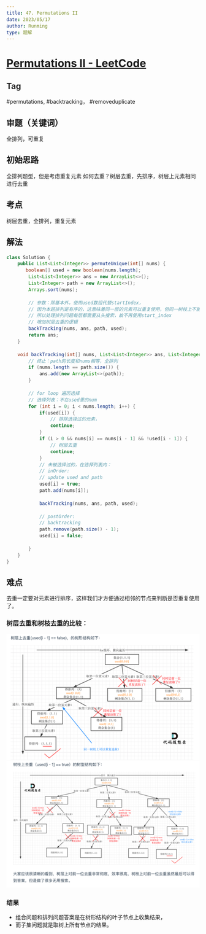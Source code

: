 ```yaml
---
title: 47. Permutations II
date: 2023/05/17
author: Runming
type: 题解
---
```


# [Permutations II - LeetCode](https://leetcode.com/problems/permutations-ii/description/)
## Tag
#permutations, #backtracking， #removeduplicate


## 审题（关键词） 
全排列，可重复


## 初始思路  
全排列题型，但是考虑重复元素
如何去重？树层去重，先排序，树层上元素相同进行去重


## 考点  
树层去重，全排列，重复元素


## 解法  
```java
class Solution {
    public List<List<Integer>> permuteUnique(int[] nums) {
       boolean[] used = new boolean[nums.length];
        List<List<Integer>> ans = new ArrayList<>();
        List<Integer> path = new ArrayList<>();
        Arrays.sort(nums);

        // 参数：除基本外，使用used数组代替startIndex，
        // 因为本题排列是有序的，这意味着同一层的元素可以重复使用，但同一树枝上不能重复使用
        // 所以处理排列问题每层都需要从头搜索，故不再使用start_index
        // 增加树层去重的逻辑
        backTracking(nums, ans, path, used);
        return ans;
    }

    void backTracking(int[] nums, List<List<Integer>> ans, List<Integer> path, boolean[] used) {
        // 终止：path的长度和nums相等，全排列
        if (nums.length == path.size()) {
            ans.add(new ArrayList<>(path));
        }

        // for loop 遍历选择
        // 选择列表：不在used里的num
        for (int i = 0; i < nums.length; i++) {
            if(used[i]) {
                // 排除选择过的元素，
                continue;
            }
            if (i > 0 && nums[i] == nums[i - 1] && !used[i - 1]) {
                // 树层去重
                continue;
            }
            // 未被选择过的，在选择列表内：
            // inOrder:
            // update used and path
            used[i] = true;
            path.add(nums[i]);

            backTracking(nums, ans, path, used);

            // postOrder:
            // backtracking
            path.remove(path.size() - 1);
            used[i] = false;
            
        }
    }
}
```

## 难点
去重一定要对元素进行排序，这样我们才方便通过相邻的节点来判断是否重复使用了。

### 树层去重和树枝去重的比较：
![树层](attachment/2023-05-17-11-14-59.png)
![树枝](attachment/2023-05-17-11-15-12.png)

### 结果
- 组合问题和排列问题答案是在树形结构的叶子节点上收集结果，
- 而子集问题就是取树上所有节点的结果。